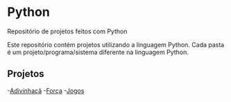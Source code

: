 # Python
Repositório de projetos feitos com Python

Este repositório contém projetos utilizando a linguagem Python. Cada pasta é um projeto/programa/sistema diferente na linguagem Python.


## **Projetos**

-[Adivinhaçã](https://github.com/arthurcortesr/Python/tree/main/Adivinha%C3%A7%C3%A3o)
-[Força](https://github.com/arthurcortesr/Python/tree/main/Forca)
-[Jogos](https://github.com/arthurcortesr/Python/tree/main/Jogos)
